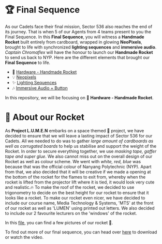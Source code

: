 # 🏆 Final Sequence

As our Cadets face their final mission, Sector 536 also reaches the end of its journey. That is when 5 of our Agents from 4 teams present to you the Final Sequence. In this **Final Sequence**, you will witness a **Handmade Rocket** built entirely from cardboard, wrapped in glowing **NeoPixels**, brought to life with synchronized **lighting sequences** and **immersive audio**. *Captain Chromaflex* will have the honour to launch our **Handmade Rocket** to send us back to NYP. Here are the different elements that brought our **Final Sequence** to life.

- 🚀 [Hardware - Handmade Rocket](https://github.com/Nixx-Goh/EGL314-Project-Lumen-Team-D/blob/17852345f5a77e5acf652ab93767567bcbd8fb79/Final%20Sequence/README.md)
- 💡 [Neopixels](https://github.com/timsjt/EGL314_TEAMB/blob/main/Final%20Sequence-Neopixels/setup.md)
- ✨ [Lighting Sequences](https://github.com/YHLeong/EGL314_TeamC/tree/main/Final/Final%20lighting%20sequence/final%20lighting%20sequence.md)
- 🎶 [Immersive Audio + Button](https://github.com/Kean-en/TeamA-Egl314/tree/9e6a83c4c6c1ec6db7fd967705fbe311cad5f8f9/Code/Final%20Sequence/Final_button.md)

In this repository, we will be focusing on 🚀 **Hardware - Handmade Rocket**.


# 🚀 About our Rocket
As **Project L.U.M.E.N** embarks on a space themed 🌌 project, we have decided to ensure that we will leave a lasting impact of Sector 536 for our Cadets. All we needed to do was to gather *large amount of cardboards as well as corrugated boards* to help us stabilise and support the weight of the Rocket. In order to secure everything together, we use *masking tape, gaffer tape and super glue*. We also cannot miss out on the overall design of our Rocket as well as colour scheme. We went with *white, red, blue* was because that was the official colour of Nanyang Polytechnic (NYP). Apart from that, we also decided that it will be creative if we made a opening at the bottom of the rocket for the flames to exit from, whereby when the rocket is lifted from the projector lift where it is tied, it would look very cute and realistic.🔥 To make the roof of the rocket, we decided to use trigonometry to decide on the best height for our rocket to ensure that it looks like a rocket. To make our rocket even nicer, we have decided to include our course name, Media Technology & Systems, 'MTS' at the front of our rocket as well as 'LUMEN' using printed out letters. We also decided to include our 2 favourite lecturers on the 'windows' of the rocket.

In this [file](https://github.com/Nixx-Goh/EGL314-Project-Lumen-Team-D/tree/ad5a1d9af8deb733fb79ee824074b01b7ca7c464/Final%20Sequence/rocketimages), you can find a few pictures of our rocket 🚀.

To find out more of our final sequence, you can head over [here](https://github.com/Nixx-Goh/EGL314-Project-Lumen-Team-D/blob/94431c5a035e7fa55535c32c9e59dfb4fc614913/Final%20Sequence/rocketimages/rocketup.mp4) to download or watch the video.